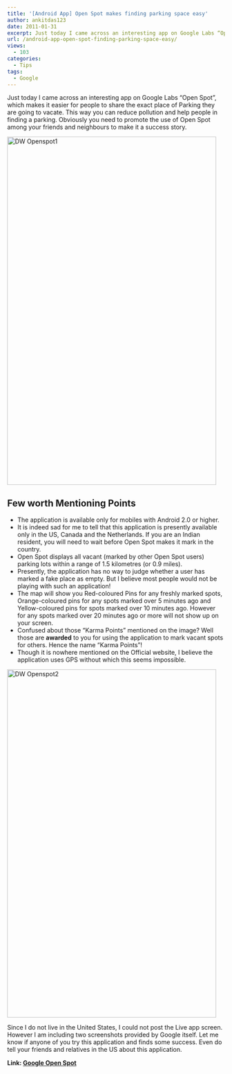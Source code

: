 ```yaml
---
title: '[Android App] Open Spot makes finding parking space easy'
author: ankitdas123
date: 2011-01-31
excerpt: Just today I came across an interesting app on Google Labs “Open Spot”, which makes it easier for people to share the exact place of Parking they are going to vacate. This way you can reduce pollution and help people in finding a parking. Obviously you need to promote the use of Open Spot among your friends and neighbours to make it a success story.
url: /android-app-open-spot-finding-parking-space-easy/
views:
  - 103
categories:
  - Tips
tags:
  - Google
---
```

Just today I came across an interesting app on Google Labs “Open Spot”, which makes it easier for people to share the exact place of Parking they are going to vacate. This way you can reduce pollution and help people in finding a parking. Obviously you need to promote the use of Open Spot among your friends and neighbours to make it a success story.

[<img style="background-image: none; padding-left: 0px; padding-right: 0px; display: inline; padding-top: 0px; border: 0px;" title="DW Openspot1" src="http://cdn.devilsworkshop.org/files/2011/01/DW-Openspot1_thumb.png" border="0" alt="DW Openspot1" width="484" height="804" />][1]

## Few worth Mentioning Points

  * The application is available only for mobiles with Android 2.0 or higher.
  * It is indeed sad for me to tell that this application is presently available only in the US, Canada and the Netherlands. If you are an Indian resident, you will need to wait before Open Spot makes it mark in the country.
  * Open Spot displays all vacant (marked by other Open Spot users) parking lots within a range of 1.5 kilometres (or 0.9 miles).
  * Presently, the application has no way to judge whether a user has marked a fake place as empty. But I believe most people would not be playing with such an application!
  * The map will show you Red-coloured Pins for any freshly marked spots, Orange-coloured pins for any spots marked over 5 minutes ago and Yellow-coloured pins for spots marked over 10 minutes ago. However for any spots marked over 20 minutes ago or more will not show up on your screen.
  * Confused about those “Karma Points” mentioned on the image? Well those are **awarded** to you for using the application to mark vacant spots for others. Hence the name “Karma Points”!
  * Though it is nowhere mentioned on the Official website, I believe the application uses GPS without which this seems impossible.

[<img style="background-image: none; padding-left: 0px; padding-right: 0px; display: inline; padding-top: 0px; border: 0px;" title="DW Openspot2" src="http://cdn.devilsworkshop.org/files/2011/01/DW-Openspot2_thumb.png" border="0" alt="DW Openspot2" width="484" height="804" />][2]

Since I do not live in the United States, I could not post the Live app screen. However I am including two screenshots provided by Google itself. Let me know if anyone of you try this application and finds some success. Even do tell your friends and relatives in the US about this application.

**Link: <a href="http://openspot.googlelabs.com/index.html" onclick="_gaq.push(['_trackEvent', 'outbound-article', 'http://openspot.googlelabs.com/index.html', 'Google Open Spot']);" target="_blank">Google Open Spot</a>**

 [1]: http://cdn.devilsworkshop.org/files/2011/01/DW-Openspot1.png
 [2]: http://cdn.devilsworkshop.org/files/2011/01/DW-Openspot2.png
